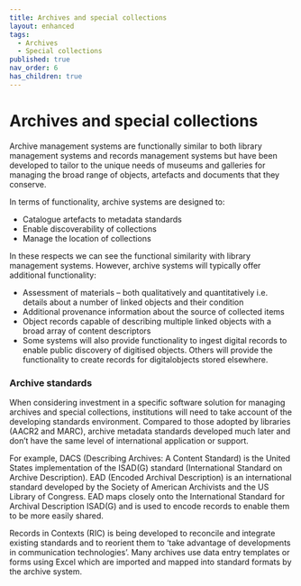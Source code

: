 ```yaml
---
title: Archives and special collections
layout: enhanced
tags:
  - Archives
  - Special collections
published: true
nav_order: 6
has_children: true
---
```

# Archives and special collections

Archive management systems are functionally similar to both library management systems and records management systems but have been developed to tailor to the unique needs of museums and galleries for managing the broad range of objects, artefacts and documents that they conserve.

In terms of functionality, archive systems are designed to:

* Catalogue artefacts to metadata standards
* Enable discoverability of collections
* Manage the location of collections

In these respects we can see the functional similarity with library management systems. However, archive systems will typically offer additional functionality:

* Assessment of materials – both qualitatively and quantitatively i.e. details about a number of linked objects and their condition
* Additional provenance information about the source of collected items
* Object records capable of describing multiple linked objects with a broad array of content descriptors
* Some systems will also provide functionality to ingest digital records to enable public discovery of digitised objects. Others will provide the functionality to create records for digitalobjects stored elsewhere.

### Archive standards 

When considering investment in a specific software solution for managing archives and special collections, institutions will need to take account of the developing standards environment. Compared to those adopted by libraries (AACR2 and MARC), archive metadata standards developed much later and don’t have the same level of international application or support. 

For example, DACS (Describing Archives: A Content Standard) is the United States implementation of the ISAD(G) standard (International Standard on Archive Description).  EAD (Encoded Archival Description) is an international standard developed by the Society of American Archivists and the US Library of Congress.  EAD maps closely onto the International Standard for Archival Description ISAD(G) and is used to encode records to enable them to be more easily shared. 

Records in Contexts (RIC) is being developed to reconcile and integrate existing standards and to reorient them to ‘take advantage of developments in communication technologies’. Many archives use data entry templates or forms using Excel which are imported and mapped into standard formats by the archive system.
